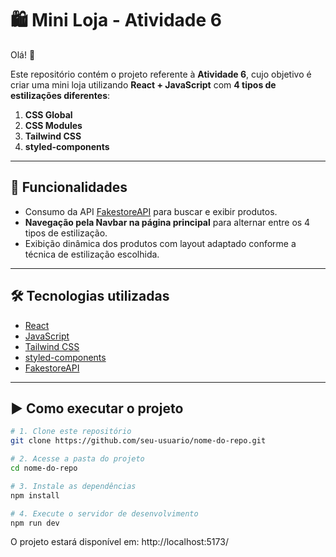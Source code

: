 # 🛍️ Mini Loja - Atividade 6

Olá! 👋

Este repositório contém o projeto referente à **Atividade 6**, cujo objetivo é criar uma mini loja utilizando **React + JavaScript** com **4 tipos de estilizações diferentes**:

1. **CSS Global**
2. **CSS Modules**
3. **Tailwind CSS**
4. **styled-components**

---

## 🚀 Funcionalidades

- Consumo da API [FakestoreAPI](https://fakestoreapi.com/) para buscar e exibir produtos.
- **Navegação pela Navbar na página principal** para alternar entre os 4 tipos de estilização.
- Exibição dinâmica dos produtos com layout adaptado conforme a técnica de estilização escolhida.

---

## 🛠️ Tecnologias utilizadas

- [React](https://react.dev/)
- [JavaScript](https://developer.mozilla.org/pt-BR/docs/Web/JavaScript)
- [Tailwind CSS](https://tailwindcss.com/)
- [styled-components](https://styled-components.com/)
- [FakestoreAPI](https://fakestoreapi.com/)

---

## ▶️ Como executar o projeto

```bash
# 1. Clone este repositório
git clone https://github.com/seu-usuario/nome-do-repo.git

# 2. Acesse a pasta do projeto
cd nome-do-repo

# 3. Instale as dependências
npm install

# 4. Execute o servidor de desenvolvimento
npm run dev
```

O projeto estará disponível em: http://localhost:5173/
